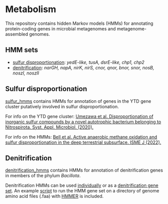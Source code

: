 # Metabolism
This repository contains hidden Markov models (HMMs) for annotating protein-coding genes in microbial metagenomes and metagenome-assembled genomes.

## HMM sets
* [sulfur disproportionation](https://github.com/emma-bell/metabolism/tree/main/sulfur_hmms): _yedE-like, tusA, dsrE-like, chp1, chp2_
* [denitrification](denitrification_hmms): _narGH, napA, nirK, nirS, cnor, qnor, bnor, snor, nosB, noszI, noszII_

## Sulfur disproportionation
[sulfur_hmms](https://github.com/emma-bell/metabolism/tree/main/sulfur_hmms) contains HMMs for annotation of genes in the YTD gene cluster putatively involved in sulfur disproportionation.

For info on the YTD gene cluster: [Umezawa et al. Disproportionation of inorganic sulfur compounds by a novel autotrophic bacterium belonging to Nitrospirota. Syst. Appl. Microbiol. (2020).](https://www.sciencedirect.com/science/article/pii/S0723202020300655)

For info on the HMMs: [Bell et al. Active anaerobic methane oxidation and sulfur disproportionation in the deep terrestrial subsurface. ISME J (2022).](https://www.nature.com/articles/s41396-022-01207-w)

## Denitrification
[denitrification_hmms](https://github.com/emma-bell/metabolism/blob/main/nitrogen_hmms) contains HMMs for annotation of denitrification genes in members of the phylum _Bacillota_.

Denitrification HMMs can be used [individually](denitrification_hmms/3_HMMs_individual) or as a [denitrification gene set](denitrification_hmms/4_HMMs_concatenated). An example [script](denitrification_hmms/Denitrification_HMM_on_MAGs.sh) to run the HMM gene set on a directory of genome amino acid files (.faa) with [HMMER](http://hmmer.org) is included.
